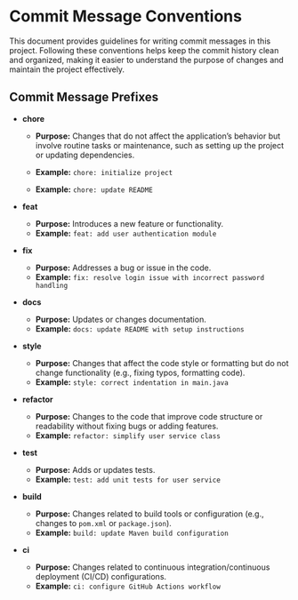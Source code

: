 # Commit Message Conventions

This document provides guidelines for writing commit messages in this project. Following these conventions helps keep the commit history clean and organized, making it easier to understand the purpose of changes and maintain the project effectively.

## Commit Message Prefixes

- **chore**

  - **Purpose:** Changes that do not affect the application’s behavior but involve routine tasks or maintenance, such as setting up the project or updating dependencies.
  
  - **Example:** `chore: initialize project`
  - **Example:** `chore: update README`

- **feat**
  - **Purpose:** Introduces a new feature or functionality.
  - **Example:** `feat: add user authentication module`

- **fix**
  - **Purpose:** Addresses a bug or issue in the code.
  - **Example:** `fix: resolve login issue with incorrect password handling`

- **docs**
  - **Purpose:** Updates or changes documentation.
  - **Example:** `docs: update README with setup instructions`

- **style**
  - **Purpose:** Changes that affect the code style or formatting but do not change functionality (e.g., fixing typos, formatting code).
  - **Example:** `style: correct indentation in main.java`

- **refactor**
  - **Purpose:** Changes to the code that improve code structure or readability without fixing bugs or adding features.
  - **Example:** `refactor: simplify user service class`

- **test**
  - **Purpose:** Adds or updates tests.
  - **Example:** `test: add unit tests for user service`

- **build**
  - **Purpose:** Changes related to build tools or configuration (e.g., changes to `pom.xml` or `package.json`).
  - **Example:** `build: update Maven build configuration`

- **ci**
  - **Purpose:** Changes related to continuous integration/continuous deployment (CI/CD) configurations.
  - **Example:** `ci: configure GitHub Actions workflow`